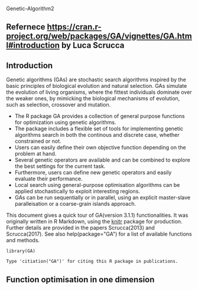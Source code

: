 Genetic-Algorithm2

## Refernece https://cran.r-project.org/web/packages/GA/vignettes/GA.html#introduction by Luca Scrucca


## Introduction

Genetic algorithms (GAs) are stochastic search algorithms inspired by the basic principles of biological evolution and natural selection. GAs simulate the evolution of living organisms, where the fittest individuals dominate over the weaker ones, by mimicking the biological mechanisms of evolution, such as selection, crossover and mutation.

* The R package GA provides a collection of general purpose functions for optimization using genetic algorithms. 
* The package includes a flexible set of tools for implementing genetic algorithms search in both the continous and discrete case, whether constrained or not.
* Users can easily define their own objective function depending on the problem at hand.
* Several genetic operators are available and can be combined to explore the best settings for the current task.
* Furthermore, users can define new genetic operators and easily evaluate their performance.
* Local search using general-purpose optimisation algorithms can be applied stochastically to exploit interesting regions.
* GAs can be run sequentially or in parallel, using an explicit master-slave paralleisation or a coarse-grain islands approach.

This document gives a quick tour of GA(version 3.1.1) functionalities. It was originally written in R Markdown, using the <u>knitr</u> package for production. Further details are provided in the papers Scrucca(2013) and Scrucca(2017). 
See also help(package="GA") for a list of available functions and methods.

``` 
library(GA)

Type 'citiation("GA")' for citing this R package in publications.
```

## Function optimisation in one dimension
